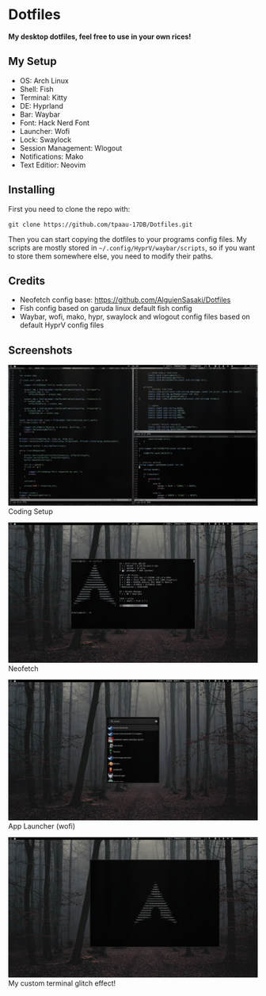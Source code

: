 # Dotfiles

**My desktop dotfiles, feel free to use in your own rices!**


## My Setup

* OS: Arch Linux
* Shell: Fish
* Terminal: Kitty
* DE: Hyprland
* Bar: Waybar
* Font: Hack Nerd Font
* Launcher: Wofi
* Lock: Swaylock
* Session Management: Wlogout
* Notifications: Mako
* Text Editior: Neovim


## Installing

First you need to clone the repo with:
```
git clone https://github.com/tpaau-17DB/Dotfiles.git
```

Then you can start copying the dotfiles to your programs config files.
My scripts are mostly stored in `~/.config/HyprV/waybar/scripts`, so if you want to store them 
somewhere else, you need to modify their paths.

## Credits

* Neofetch config base: https://github.com/AlguienSasaki/Dotfiles
* Fish config based on garuda linux default fish config
* Waybar, wofi, mako, hypr, swaylock and wlogout config files based on default HyprV config files

## Screenshots

![Coding Setup](https://github.com/tpaau-17DB/Dotfiles/blob/main/screenshots/screenshot-20241024-161953.png?raw=true)
Coding Setup


![Neofetch](https://github.com/tpaau-17DB/Dotfiles/blob/main/screenshots/screenshot-20241024-162031.png?raw=true)
Neofetch


![Wofi](https://github.com/tpaau-17DB/Dotfiles/blob/main/screenshots/screenshot-20241024-162108.png?raw=true)
App Launcher (wofi)


![glitch-effect](https://github.com/tpaau-17DB/Dotfiles/blob/main/screenshots/screenshot-20241024-162446.png)
My custom terminal glitch effect!
